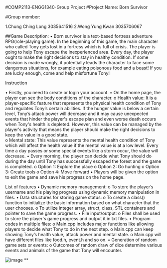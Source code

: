 #COMP2113-ENGG1340-Group Project
#Project Name: Born Survivor

#Group member:
	
1.Chung Ching Long 3035641516
2.Wong Yung Kwan 3035706067

##Game Description:
•	Born survivor is a text-based fortress adventure RPG(role-playing game). In the beginning of this game, the main character who called Tony gets lost in a fortress which is full of crisis. The player is going to help Tony escape the inexperienced area. Every day, the player ought to make the right decisions to stay in healthy condition. If some decision is made wrongly, it potentially leads the character to face some dangerous situations, for example eating poisonous food and a beast! If you are lucky enough, come and help misfortune Tony!
	

Instruction 


•	Firstly, you need to create or login your account.
•	On the home page, the player can see the body conditions of the character. 
o	Health value: It is a player-specific feature that represents the physical health condition of Tony and regulates Tony’s certain abilities. If the hunger value is below a certain level, Tony’s attack power will decrease and it may cause unexpected events that hinder the player's escape plan and even worse death occurs when Tony's health is depleted. However, this value can be managed by the player's activity that means the player should make the right decisions to keep the value in a good state.               						
o	Mental state: This value represents the mental health condition of Tony which will affect the health value if the mental value is at a low level. Every time a day passes or some special events like a storm occur, the value will decrease. 
•	Every morning, the player can decide what Tony should do during the day until Tony has successfully escaped the forest and the game is completed.
o	Option 1: Explore the place
o	Option 2: Go hunting
o	Option 3: Create tools
o	Option 4: Move forward
•	Players will be given the option to exit the game and save his progress on the home page.
 
List of features
•	Dynamic memory management:
o	To store the player’s username and his playing progress using dynamic memory manipulation in files.
•	Data structures for storing game status:
o	To create a class() function to initialize the basic information based on what character that the user chooses. 
o	To utilize integer array, struct, class, STL containers and pointer to save the game progress.
•	File input/output:
o	Files shall be used to store the player's game progress and output it in txt files.
•	Program codes in multiple files:
o	Main.cpp includes major functions like allowing players to decide what Tony to do in the next step.
o	Main.cpp can keep showing Tony’s health value, attack power and mental state.
o	Main.cpp will have different files like food.h, event.h and so on.
•	Generation of random game sets or events: 
o	Outcomes of random draw of dice determine various events and animals of the game that Tony will encounter.
 
 


![image](https://user-images.githubusercontent.com/78600524/111756294-03e9d600-88d5-11eb-9156-083ce781dafa.png)
**
